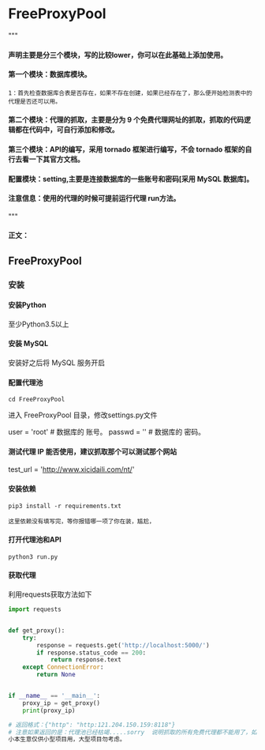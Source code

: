 # FreeProxyPool
"""
#### 声明主要是分三个模块，写的比较lower，你可以在此基础上添加使用。

#### 第一个模块：数据库模块。
    1：首先检查数据库合表是否存在，如果不存在创建，如果已经存在了，那么便开始检测表中的代理是否还可以用。


#### 第二个模块：代理的抓取，主要是分为 9 个免费代理网址的抓取，抓取的代码逻辑都在代码中，可自行添加和修改。

#### 第三个模块：API的编写，采用 tornado 框架进行编写，不会 tornado 框架的自行去看一下其官方文档。

#### 配置模块：setting,主要是连接数据库的一些账号和密码[采用 MySQL 数据库]。

#### 注意信息：使用的代理的时候可提前运行代理 run方法。

"""
#### 正文：

## FreeProxyPool

### 安装

#### 安装Python

至少Python3.5以上

#### 安装 MySQL

安装好之后将 MySQL 服务开启

#### 配置代理池

```
cd FreeProxyPool
```

进入 FreeProxyPool 目录，修改settings.py文件

user = 'root'  # 数据库的 账号。
passwd = ''  # 数据库的 密码。
#### 测试代理 IP 能否使用，建议抓取那个可以测试那个网站
test_url = 'http://www.xicidaili.com/nt/'

#### 安装依赖

```
pip3 install -r requirements.txt

这里依赖没有填写完，等你报错哪一项了你在装，尴尬，
```

#### 打开代理池和API

```
python3 run.py
```

#### 获取代理


利用requests获取方法如下

```python
import requests


def get_proxy():
    try:
        response = requests.get('http://localhost:5000/')
        if response.status_code == 200:
            return response.text
    except ConnectionError:
        return None


if __name__ == '__main__':
    proxy_ip = get_proxy()
    print(proxy_ip)

# 返回格式：{"http": "http:121.204.150.159:8118"}
# 注意如果返回的是：代理池已经枯竭.....sorry  说明抓取的所有免费代理都不能用了，如果你还不够用，自行去买吧。
小本生意仅供小型项目用，大型项目勿考虑。
```

